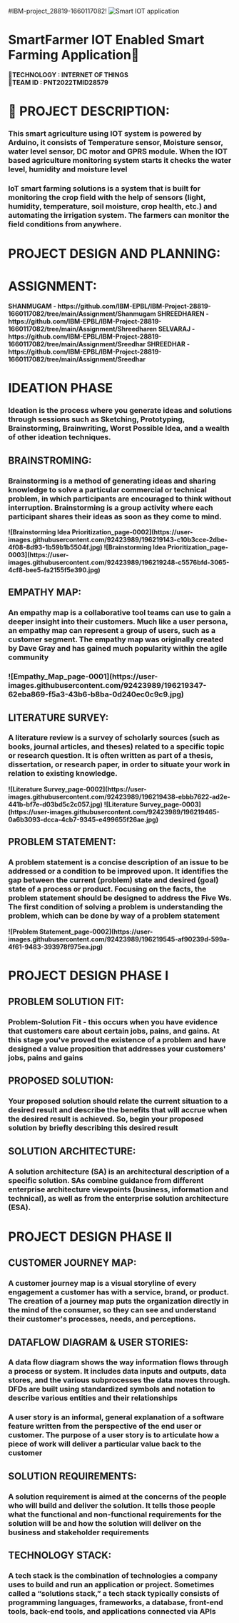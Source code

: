 #IBM-project_28819-1660117082!
![Smart IOT application](https://user-images.githubusercontent.com/92634704/192141373-fa536515-dab3-4444-8665-f25acfc01052.gif)
# SmartFarmer IOT Enabled Smart Farming Application:palm_tree:
:rocket:<b>TECHNOLOGY : INTERNET OF THINGS </b>           
:rocket:<b>TEAM ID  : PNT2022TMID28579</b>
# :ear_of_rice: PROJECT DESCRIPTION:
  <h3>This smart agriculture using IOT system is powered by Arduino, it consists of Temperature sensor, Moisture sensor, water level sensor, DC motor and GPRS module. When the IOT based agriculture monitoring system starts it checks the water level, humidity and moisture level</h3>
<h3>IoT smart farming solutions is a system that is built for monitoring the crop field with the help of sensors (light, humidity, temperature, soil moisture, crop health, etc.) and automating the irrigation system. The farmers can monitor the field conditions from anywhere.</h3>
<h1><b>PROJECT DESIGN AND PLANNING:<b></h1> 
 <h1> ASSIGNMENT:</h1> 
<b>SHANMUGAM    -  https://github.com/IBM-EPBL/IBM-Project-28819-1660117082/tree/main/Assignment/Shanmugam</b>            
<b>SHREEDHAREN  -  https://github.com/IBM-EPBL/IBM-Project-28819-1660117082/tree/main/Assignment/Shreedharen</b>          
<b>SELVARAJ     -  https://github.com/IBM-EPBL/IBM-Project-28819-1660117082/tree/main/Assignment/Sreedhar</b>          
<b>SHREEDHAR   -  https://github.com/IBM-EPBL/IBM-Project-28819-1660117082/tree/main/Assignment/Sreedhar</b>             
<h1>IDEATION PHASE</h1>
      <h3>Ideation is the process where you generate ideas and solutions through sessions such as Sketching, Prototyping, Brainstorming, Brainwriting, Worst Possible Idea, and a wealth of other ideation techniques.</h3>
  <h2><b>BRAINSTROMING:</b></h2>
      <h3>Brainstorming is a method of generating ideas and sharing knowledge to solve a particular commercial or technical problem, in which participants are encouraged to think without interruption. Brainstorming is a group activity where each participant shares their ideas as soon as they come to mind.</h3>
<img>![Brainstorming   Idea Prioritization_page-0002](https://user-images.githubusercontent.com/92423989/196219143-c10b3cce-2dbe-4f08-8d93-1b59b1b5504f.jpg)</img>
![Brainstorming   Idea Prioritization_page-0003](https://user-images.githubusercontent.com/92423989/196219248-c5576bfd-3065-4cf8-bee5-fa2155f5e390.jpg)
  <h2><b>EMPATHY MAP:</b></h2>
      <h3>An empathy map is a collaborative tool teams can use to gain a deeper insight into their customers. Much like a user persona, an empathy map can represent a group of users, such as a customer segment. The empathy map was originally created by Dave Gray and has gained much popularity within the agile community<h3>
![Empathy_Map_page-0001](https://user-images.githubusercontent.com/92423989/196219347-62eba869-f5a3-43b6-b8ba-0d240ec0c9c9.jpg)
  <h2><b>LITERATURE SURVEY:</b></h2>
      <h3>A literature review is a survey of scholarly sources (such as books, journal articles, and theses) related to a specific topic or research question. It is often written as part of a thesis, dissertation, or research paper, in order to situate your work in relation to existing knowledge.</h3>
![Literature Survey_page-0002](https://user-images.githubusercontent.com/92423989/196219438-ebbb7622-ad2e-441b-bf7e-d03bd5c2c057.jpg)
![Literature Survey_page-0003](https://user-images.githubusercontent.com/92423989/196219465-0a6b3093-dcca-4cb7-9345-e499655f26ae.jpg)
  <h2><b>PROBLEM STATEMENT:</b></h2>
      <h3>A problem statement is a concise description of an issue to be addressed or a condition to be improved upon. It identifies the gap between the current (problem) state and desired (goal) state of a process or product. Focusing on the facts, the problem statement should be designed to address the Five Ws. The first condition of solving a problem is understanding the problem, which can be done by way of a problem statement</h3>
![Problem Statement_page-0002](https://user-images.githubusercontent.com/92423989/196219545-af90239d-599a-4f61-9483-393978f975ea.jpg)
<h1>PROJECT DESIGN PHASE I</h1>
  <h2><b>PROBLEM SOLUTION FIT:</b></h2>
        <h3>Problem-Solution Fit - this occurs when you have evidence that customers care about certain jobs, pains, and gains. At this stage you've proved the existence of a problem and have designed a value proposition that addresses your customers' jobs, pains and gains</h3>
  <h2><b>PROPOSED SOLUTION:</b></h2>
        <h3>Your proposed solution should relate the current situation to a desired result and describe the benefits that will accrue when the desired result is achieved. So, begin your proposed solution by briefly describing this desired result</h3>
  <h2><b>SOLUTION ARCHITECTURE:</b></h2>
        <h3>A solution architecture (SA) is an architectural description of a specific solution. SAs combine guidance from different enterprise architecture viewpoints (business, information and technical), as well as from the enterprise solution architecture (ESA).</h3>
<h1>PROJECT DESIGN PHASE II</h1>
  <h2><b>CUSTOMER JOURNEY MAP:</b></h2>
        <h3>A customer journey map is a visual storyline of every engagement a customer has with a service, brand, or product. The creation of a journey map puts the organization directly in the mind of the consumer, so they can see and understand their customer's processes, needs, and perceptions.</h3>
  <h2><b>DATAFLOW DIAGRAM & USER STORIES:</b></h2>
        <h3>A data flow diagram shows the way information flows through a process or system. It includes data inputs and outputs, data stores, and the various subprocesses the data moves through. DFDs are built using standardized symbols and notation to describe various entities and their relationships</h3>
        <h3>A user story is an informal, general explanation of a software feature written from the perspective of the end user or customer. The purpose of a user story is to articulate how a piece of work will deliver a particular value back to the customer</h3>
  <h2><b>SOLUTION REQUIREMENTS:</b></h2>
        <h3>A solution requirement is aimed at the concerns of the people who will build and deliver the solution. It tells those people what the functional and non-functional requirements for the solution will be and how the solution will deliver on the business and stakeholder requirements</h3>
  <h2><b>TECHNOLOGY STACK:</b></h2>
        <h3>A tech stack is the combination of technologies a company uses to build and run an application or project. Sometimes called a “solutions stack,” a tech stack typically consists of programming languages, frameworks, a database, front-end tools, back-end tools, and applications connected via APIs</h3>
